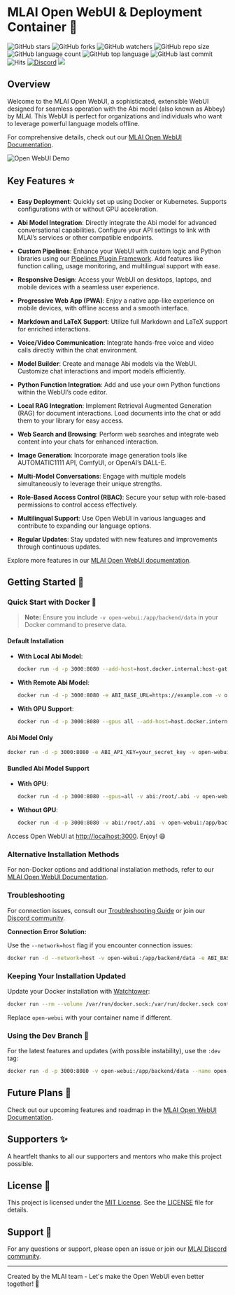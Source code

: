 # MLAI Open WebUI & Deployment Container 👋

![GitHub stars](https://img.shields.io/github/stars/open-webui/open-webui?style=social)
![GitHub forks](https://img.shields.io/github/forks/open-webui/open-webui?style=social)
![GitHub watchers](https://img.shields.io/github/watchers/open-webui/open-webui?style=social)
![GitHub repo size](https://img.shields.io/github/repo-size/open-webui/open-webui)
![GitHub language count](https://img.shields.io/github/languages/count/open-webui/open-webui)
![GitHub top language](https://img.shields.io/github/languages/top/open-webui/open-webui)
![GitHub last commit](https://img.shields.io/github/last-commit/open-webui/open-webui?color=red)
![Hits](https://hits.seeyoufarm.com/api/count/incr/badge.svg?url=https%3A%2F%2Fgithub.com%2Follama-webui%2Follama-wbui&count_bg=%2379C83D&title_bg=%23555555&icon=&icon_color=%23E7E7E7&title=hits&edge_flat=false)
[![Discord](https://img.shields.io/badge/Discord-MLAI-blue?logo=discord&logoColor=white)](https://discord.gg/5rJgQTnV4s)
[![](https://img.shields.io/static/v1?label=Sponsor&message=%E2%9D%A4&logo=GitHub&color=%23fe8e86)](https://github.com/sponsors/tjbck)

## Overview

Welcome to the MLAI Open WebUI, a sophisticated, extensible WebUI designed for seamless operation with the Abi model (also known as Abbey) by MLAI. This WebUI is perfect for organizations and individuals who want to leverage powerful language models offline. 

For comprehensive details, check out our [MLAI Open WebUI Documentation](https://docs.openwebui.com/).

![Open WebUI Demo](./demo.gif)

## Key Features ⭐

- **Easy Deployment**: Quickly set up using Docker or Kubernetes. Supports configurations with or without GPU acceleration.

- **Abi Model Integration**: Directly integrate the Abi model for advanced conversational capabilities. Configure your API settings to link with MLAI’s services or other compatible endpoints.

- **Custom Pipelines**: Enhance your WebUI with custom logic and Python libraries using our [Pipelines Plugin Framework](https://github.com/open-webui/pipelines). Add features like function calling, usage monitoring, and multilingual support with ease.

- **Responsive Design**: Access your WebUI on desktops, laptops, and mobile devices with a seamless user experience.

- **Progressive Web App (PWA)**: Enjoy a native app-like experience on mobile devices, with offline access and a smooth interface.

- **Markdown and LaTeX Support**: Utilize full Markdown and LaTeX support for enriched interactions.

- **Voice/Video Communication**: Integrate hands-free voice and video calls directly within the chat environment.

- **Model Builder**: Create and manage Abi models via the WebUI. Customize chat interactions and import models efficiently.

- **Python Function Integration**: Add and use your own Python functions within the WebUI’s code editor.

- **Local RAG Integration**: Implement Retrieval Augmented Generation (RAG) for document interactions. Load documents into the chat or add them to your library for easy access.

- **Web Search and Browsing**: Perform web searches and integrate web content into your chats for enhanced interaction.

- **Image Generation**: Incorporate image generation tools like AUTOMATIC1111 API, ComfyUI, or OpenAI’s DALL-E.

- **Multi-Model Conversations**: Engage with multiple models simultaneously to leverage their unique strengths.

- **Role-Based Access Control (RBAC)**: Secure your setup with role-based permissions to control access effectively.

- **Multilingual Support**: Use Open WebUI in various languages and contribute to expanding our language options.

- **Regular Updates**: Stay updated with new features and improvements through continuous updates.

Explore more features in our [MLAI Open WebUI documentation](https://docs.openwebui.com/features).

## Getting Started 🚀

### Quick Start with Docker 🐳

> **Note:** Ensure you include `-v open-webui:/app/backend/data` in your Docker command to preserve data.

#### Default Installation

- **With Local Abi Model**:

  ```bash
  docker run -d -p 3000:8080 --add-host=host.docker.internal:host-gateway -v open-webui:/app/backend/data --name open-webui --restart always ghcr.io/open-webui/open-webui:main
  ```

- **With Remote Abi Model**:

  ```bash
  docker run -d -p 3000:8080 -e ABI_BASE_URL=https://example.com -v open-webui:/app/backend/data --name open-webui --restart always ghcr.io/open-webui/open-webui:main
  ```

- **With GPU Support**:

  ```bash
  docker run -d -p 3000:8080 --gpus all --add-host=host.docker.internal:host-gateway -v open-webui:/app/backend/data --name open-webui --restart always ghcr.io/open-webui/open-webui:cuda
  ```

#### Abi Model Only

  ```bash
  docker run -d -p 3000:8080 -e ABI_API_KEY=your_secret_key -v open-webui:/app/backend/data --name open-webui --restart always ghcr.io/open-webui/open-webui:main
  ```

#### Bundled Abi Model Support

- **With GPU**:

  ```bash
  docker run -d -p 3000:8080 --gpus=all -v abi:/root/.abi -v open-webui:/app/backend/data --name open-webui --restart always ghcr.io/open-webui/open-webui:abi
  ```

- **Without GPU**:

  ```bash
  docker run -d -p 3000:8080 -v abi:/root/.abi -v open-webui:/app/backend/data --name open-webui --restart always ghcr.io/open-webui/open-webui:abi
  ```

Access Open WebUI at [http://localhost:3000](http://localhost:3000). Enjoy! 😄

### Alternative Installation Methods

For non-Docker options and additional installation methods, refer to our [MLAI Open WebUI Documentation](https://docs.openwebui.com/getting-started/).

### Troubleshooting

For connection issues, consult our [Troubleshooting Guide](https://docs.openwebui.com/troubleshooting/) or join our [Discord community](https://discord.gg/5rJgQTnV4s).

**Connection Error Solution:**

Use the `--network=host` flag if you encounter connection issues:

```bash
docker run -d --network=host -v open-webui:/app/backend/data -e ABI_BASE_URL=http://127.0.0.1:11434 --name open-webui --restart always ghcr.io/open-webui/open-webui:main
```

### Keeping Your Installation Updated

Update your Docker installation with [Watchtower](https://containrrr.dev/watchtower/):

```bash
docker run --rm --volume /var/run/docker.sock:/var/run/docker.sock containrrr/watchtower --run-once open-webui
```

Replace `open-webui` with your container name if different.

### Using the Dev Branch 🌙

For the latest features and updates (with possible instability), use the `:dev` tag:

```bash
docker run -d -p 3000:8080 -v open-webui:/app/backend/data --name open-webui --add-host=host.docker.internal:host-gateway --restart always ghcr.io/open-webui/open-webui:dev
```

## Future Plans 🌟

Check out our upcoming features and roadmap in the [MLAI Open WebUI Documentation](https://docs.openwebui.com/roadmap/).

## Supporters ✨

A heartfelt thanks to all our supporters and mentors who make this project possible.

## License 📜

This project is licensed under the [MIT License](LICENSE). See the [LICENSE](LICENSE) file for details.

## Support 💬

For any questions or support, please open an issue or join our [MLAI Discord community](https://discord.gg/5rJgQTnV4s).

---

Created by the MLAI team - Let's make the Open WebUI even better together! 💪
